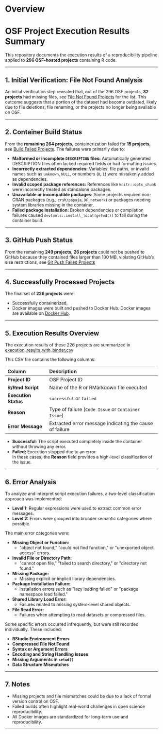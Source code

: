 # Overview
# OSF Project Execution Results Summary

This repository documents the execution results of a reproducibility pipeline applied to **296 OSF-hosted projects** containing R code.

---

## 1. Initial Verification: File Not Found Analysis

An initial verification step revealed that, out of the 296 OSF projects, **32 projects** had missing files, see [File Not Found Projects](results/file_not_found_projects.txt) for the list. 
This outcome suggests that a portion of the dataset had become outdated, likely due to file deletions, file renaming, or the projects no longer being available on OSF. 

---

## 2. Container Build Status

From the **remaining 264 projects**, containerization failed for **15 projects**, see [Build Failed Projects](results/build_failed_projects.txt).
The failures were primarily due to:

- **Malformed or incomplete `DESCRIPTION` files:** Automatically generated DESCRIPTION files often lacked required fields or had formatting issues.
- **Incorrectly extracted dependencies:** Variables, file paths, or invalid names such as `unknown`, `NULL`, or numbers (`0`, `1`) were mistakenly added as dependencies.
- **Invalid scoped package references:** References like `knitr::opts_chunk` were incorrectly treated as standalone packages.
- **Unavailable or incompatible packages:** Some projects required non-CRAN packages (e.g., `crsh/papaja`, `DF_network`) or packages needing system libraries missing in the container.
- **Failed package installation:** Broken dependencies or compilation failures caused `devtools::install_local(getwd())` to fail during the container build.

---

## 3. GitHub Push Status

From the remaining **249 projects**, **26 projects** could not be pushed to GitHub because they contained files larger than 100 MB, violating GitHub’s size restrictions, see [Git Push Failed Projects](results/git_push_failed_projects.txt)

---

## 4. Successfully Processed Projects

The final set of **226 projects** were:

- Successfully containerized,
- Docker images were built and pushed to Docker Hub.
Docker images are available on [Docker Hub](https://hub.docker.com/u/meet261).

---

## 5. Execution Results Overview

The execution results of these 226 projects are summarized in [execution_results_with_binder.csv](results/execution_results_with_binder.csv)

This CSV file contains the following columns:

| Column | Description |
|:-------|:------------|
| **Project ID** | OSF Project ID |
| **R/Rmd Script** | Name of the R or RMarkdown file executed |
| **Execution Status** | `successful` or `failed` |
| **Reason** | Type of failure (`Code Issue` or `Container Issue`) |
| **Error Message** | Extracted error message indicating the cause of failure |

- **Successful:** The script executed completely inside the container without throwing any error.
- **Failed:** Execution stopped due to an error.  
  In these cases, the **Reason** field provides a high-level classification of the issue.

---

## 6. Error Analysis

To analyze and interpret script execution failures, a two-level classification approach was implemented:

- **Level 1:** Regular expressions were used to extract common error messages.
- **Level 2:** Errors were grouped into broader semantic categories where possible.

The main error categories were:

- **Missing Object or Function:** 
  - "object not found," "could not find function," or "unexported object access" errors.
- **Invalid File or Directory Path:** 
  - "cannot open file," "failed to search directory," or "directory not found."
- **Missing Package:**
  - Missing explicit or implicit library dependencies.
- **Package Installation Failure:**
  - Installation errors such as "lazy loading failed" or "package namespace load failed."
- **Shared Library Load Error:**
  - Failures related to missing system-level shared objects.
- **File Read Error:**
  - Failures when attempting to read datasets or compressed files.

Some specific errors occurred infrequently, but were still recorded individually. These included:

- **RStudio Environment Errors**  
- **Compressed File Not Found**
- **Syntax or Argument Errors**  
- **Encoding and String Handling Issues**  
- **Missing Arguments in `setwd()`**  
- **Data Structure Mismatches**  

---

## 7. Notes

- Missing projects and file mismatches could be due to a lack of formal version control on OSF.
- Failed builds often highlight real-world challenges in open science reproducibility.
- All Docker images are standardized for long-term use and reproducibility.

---
